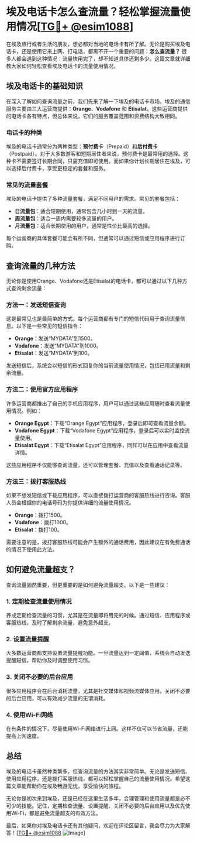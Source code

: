 # 埃及电话卡怎么查流量？轻松掌握流量使用情况[[TG💪+ @esim1088](https://t.me/s/esim1088)]

在埃及旅行或者生活的朋友，想必都对当地的电话卡有所了解。无论是购买埃及电话卡，还是使用它来上网、打电话，都离不开一个重要的问题：**怎么查流量？** 很多人都会遇到这种情况：流量快用完了，却不知道具体还剩多少。这篇文章就详细教大家如何轻松查看埃及电话卡的流量使用情况。

## 埃及电话卡的基础知识

在深入了解如何查询流量之前，我们先来了解一下埃及的电话卡市场。埃及的通信服务主要由三大运营商提供：**Orange**、**Vodafone** 和 **Etisalat**。这些运营商提供的电话卡各有特点，但总体来说，它们的服务覆盖范围和资费结构大致相同。

### 电话卡的种类

埃及的电话卡通常分为两种类型：**预付费卡**（Prepaid）和**后付费卡**（Postpaid）。对于大多数游客和短期居住者来说，预付费卡是最常用的选择。这种卡不需要签订长期合同，只需充值即可使用。而如果你计划长期居住在埃及，可以选择后付费卡，享受更稳定的套餐和服务。

### 常见的流量套餐

埃及的电话卡提供了多种流量套餐，满足不同用户的需求。常见的套餐包括：

- **日流量包**：适合短期使用，通常包含几小时到一天的流量。
- **周流量包**：适合一周内需要较多流量的用户。
- **月流量包**：适合长期使用的用户，通常是性价比最高的选择。

每个运营商的具体套餐可能会有所不同，但通常可以通过短信或应用程序进行订购。

## 查询流量的几种方法

无论你是使用Orange、Vodafone还是Etisalat的电话卡，都可以通过以下几种方式查询剩余流量：

### 方法一：发送短信查询

这是最常见也是最简单的方式。每个运营商都有专门的短信代码用于查询流量信息。以下是一些常见的短信指令：

- **Orange**：发送“MYDATA”到1500。
- **Vodafone**：发送“MYDATA”到1000。
- **Etisalat**：发送“MYDATA”到100。

发送短信后，系统会以短信的形式回复你的当前流量使用情况，包括已用流量和剩余流量。

### 方法二：使用官方应用程序

许多运营商都推出了自己的手机应用程序，用户可以通过这些应用随时查看流量使用情况。例如：

- **Orange Egypt**：下载“Orange Egypt”应用程序，登录后即可查看流量余额。
- **Vodafone Egypt**：下载“Vodafone Egypt”应用程序，登录后可以实时监控流量使用。
- **Etisalat Egypt**：下载“Etisalat Egypt”应用程序，同样可以在应用中查看流量详情。

这些应用程序不仅能够查询流量，还可以管理套餐、充值以及查看通话记录等。

### 方法三：拨打客服热线

如果不想发短信或下载应用程序，可以直接拨打运营商的客服热线进行咨询。客服人员会根据你的电话号码为你提供详细的流量使用情况。

- **Orange**：拨打1500。
- **Vodafone**：拨打1000。
- **Etisalat**：拨打100。

需要注意的是，拨打客服热线可能会产生额外的通话费用，因此建议在有免费通话的情况下使用此方法。

## 如何避免流量超支？

查询流量固然重要，但更重要的是如何避免流量超支。以下是一些建议：

### 1. 定期检查流量使用情况

养成定期检查流量的习惯，尤其是在流量即将用完的时候。通过短信、应用程序或客服热线，及时了解剩余流量，避免意外超支。

### 2. 设置流量提醒

大多数运营商都支持设置流量提醒功能。一旦流量达到一定阈值，系统会自动发送提醒短信，帮助你及时调整使用习惯。

### 3. 关闭不必要的后台应用

很多应用程序会在后台消耗流量，尤其是社交媒体和视频流媒体应用。关闭不必要的后台应用，可以有效减少流量的无谓消耗。

### 4. 使用Wi-Fi网络

在有条件的情况下，尽量使用Wi-Fi网络进行上网。这样不仅可以节省流量，还能提高上网速度。

## 总结

埃及的电话卡虽然种类繁多，但查询流量的方法其实非常简单。无论是发送短信、使用应用程序，还是拨打客服热线，都可以轻松掌握自己的流量使用情况。希望这篇文章能帮助你在埃及畅游无忧，享受愉快的旅程。

无论你是初次来到埃及，还是已经在这里生活多年，合理管理和使用流量都是必不可少的技能。记住，定期检查流量、设置提醒、关闭不必要的后台应用以及优先使用Wi-Fi，都是避免流量超支的有效方法。

最后，如果你对埃及电话卡还有其他疑问，欢迎在评论区留言，我会尽力为大家解答！[[TG💪+ @esim1088](https://t.me/s/esim1088) ![Image](https://i.postimg.cc/4NQfJmqS/Snipaste-2025-05-13-00-14-12.png)]